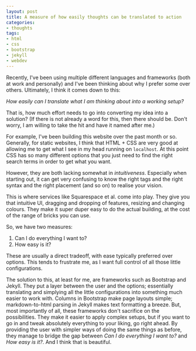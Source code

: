 ```yaml
---
layout: post
title: A measure of how easily thoughts can be translated to action
categories:
- thoughts
tags:
- html
- css
- bootstrap
- jekyll
- webdev
---
```


Recently, I've been using multiple different languages and frameworks (both at work and personally) and I've been thinking about why I prefer some over others. Ultimately, I think it comes down to this:

_How easily can I translate what I am thinking about into a working setup?_

That is, how much effort needs to go into converting my idea into a solution? (If there is not already a word for this, then there should be. Don't worry, I am willing to take the hit and have it named after me.)

For example, I've been building this website over the past month or so. Generally, for static websites, I think that HTML + CSS are very good at allowing me to get what I see in my head running on `localhost`. At this point CSS has so many different options that you just need to find the right search terms in order to get what you want.

However, they are both lacking somewhat in _intuitiveness_. Especially when starting out, it can get very confusing to know the right tags and the right syntax and the right placement (and so on) to realise your vision. 

This is where services like Squarespace et al. come into play. They give you that intuitive UI, dragging and dropping of features, resizing and changing colours. They make it super duper easy to do the actual building, at the cost of the range of bricks you can use.

So, we have two measures:
1. Can I do everything I want to?
2. How easy is it?

These are usually a direct tradeoff, with ease typically preferred over options. This tends to frustrate me, as I want full control of all those little configurations.

The solution to this, at least for me, are frameworks such as Bootstrap and Jekyll. They put a layer between the user and the options; essentially translating and simplying all the little configurations into something much easier to work with. Columns in Bootstrap make page layouts simple; markdown-to-html parsing in Jekyll makes text formatting a breeze. But, most importantly of all, these frameworks don't sacrifice on the possibilities. They make it easier to apply complex setups, but if you want to go in and tweak absolutely everything to your liking, go right ahead. By providing the user with simpler ways of doing the same things as before, they manage to bridge the gap between _Can I do everything I want to?_ and _How easy is it?_. And I think that is beautiful.
